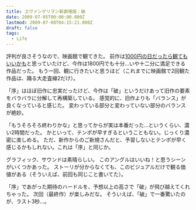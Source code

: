 ```yaml
---
title: ヱヴァンゲリヲン新劇場版：破
date: 2009-07-05T00:00:00.000Z
lastmod: 2009-07-08T04:15:21.000Z
draft: false
tags:
  - Life
---
```


評判が良さそうなので、映画館で観てきた。 前作は[1000円の日だったら観てもいいかも](/posts/20070901/p01)と思っていたけど、今作は1800円でも十分…いや十二分に満足できる作品だった。 もう一回、観に行きたいと思うほど（これまでに映画館で2回観た作品は、踊る大走査線2だけ）。

「序」はほぼ旧作に忠実だったけど、今作は「破」というだけあって旧作の要素をバラバラに分解して再構築している。 感覚的に、旧作よりも「バランス」が良くなっていると感じた。 変わっている部分と変わっていない部分のバランスが絶妙。

「もうそろそろ終わりかな」と思ってからが実は本番だった…というくらい、濃い2時間だった。 かといって、テンポが早すぎるということもない。じっくり濃密に楽しめる。 ただ、新作からのご新規さんだと、予習しないとテンポが早く感じるかもしれない。これは「序」と同じか。

グラフィック、サウンドは素晴らしい。 このアングルはいいね！と思うシーンがいくつかあった。 ストーリが分からなくても、このビジュアルだけで観る価値がある（そういえば、前回も同じこと書いてた）。

「序」であがった期待のハードルを、予想以上の高さで「破」が飛び越えてくれちゃった。 次回（最終作）が楽しみだな。 そういえば、「破」で一番驚いたのが、ラスト3秒…。
